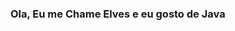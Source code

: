 ### Ola, Eu me Chame Elves e eu gosto de Java

<!--

- 🌱 I’m currently learning Java Spring boot
- 👯 I’m looking to collaborate on in projects with my skills
- 🤔 I’m looking for help with 
- 💬 Ask me about anything that i know
- 📫 How to reach me: https://www.linkedin.com/in/elves-aguiar-91a1551a0/
-->
